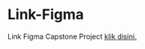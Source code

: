 # Link-Figma
Link Figma Capstone Project [klik disini.](https://www.figma.com/file/sk4STvibDhUDds3fqw0fO9/Design-File?node-id=3%3A2)
